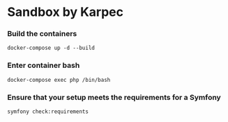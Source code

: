 # Sandbox by Karpec

### Build the containers

    docker-compose up -d --build

### Enter container bash
    docker-compose exec php /bin/bash

### Ensure that your setup meets the requirements for a Symfony
    symfony check:requirements
